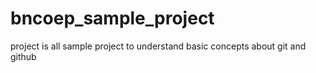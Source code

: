# bncoep_sample_project
project is all sample project  to understand basic  concepts about git and github 
